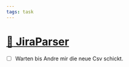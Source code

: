 ```yaml
---
tags: task
---
```

# [:file_folder: JiraParser](#DONE:30)
<!-- +anderes -->
- [ ] Warten bis Andre mir die neue Csv schickt.
<!-- created:2021-02-03T19:36:01.815Z completed:2021-03-13T12:18:51.092Z -->
